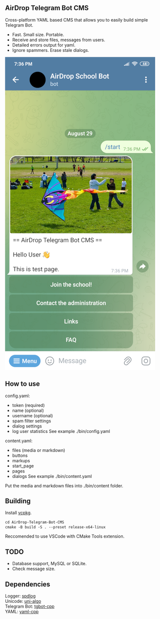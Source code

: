 ## AirDrop Telegram Bot CMS
Cross-platform YAML based CMS that allows you to easily build simple Telegram Bot.

- Fast. Small size. Portable.
- Receive and store files, messages from users.
- Detailed errors output for yaml.
- Ignore spammers. Erase stale dialogs.

![Telegram Bot](./docs/telegram-bot.png 'Telegram Bot')

## How to use

config.yaml:
- token (required)
- name (optional)
- username (optional)
- spam filter settings
- dialog settings
- log user statistics
See example ./bin/config.yaml

content.yaml:
- files (media or markdown)
- buttons
- markups
- start_page
- pages
- dialogs
See example ./bin/content.yaml

Put the media and markdown files into ./bin/content folder.

## Building

Install [vcpkg](https://github.com/microsoft/vcpkg).

```Console
cd AirDrop-Telegram-Bot-CMS
cmake -B build -S . --preset release-x64-linux
```

Reccomended to use VSCode with CMake Tools extension.

## TODO

- Database support, MySQL or SQLite.
- Check message size.

## Dependencies

Logger: [spdlog](https://github.com/gabime/spdlog)  
Unicode: [uni-algo](https://github.com/uni-algo/uni-algo)  
Telegram Bot: [tgbot-cpp](https://github.com/reo7sp/tgbot-cpp)  
YAML: [yaml-cpp](https://github.com/jbeder/yaml-cpp)
